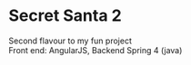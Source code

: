 # Secret Santa 2
Second flavour to my fun project <br>
Front end: AngularJS,  Backend Spring 4 (java) <br>

